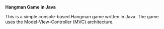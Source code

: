 **Hangman Game in Java**

This is a simple console-based Hangman game written in Java. The game uses the Model-View-Controller (MVC) architecture.